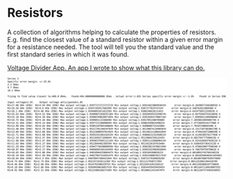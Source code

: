 # Resistors
A collection of algorithms helping to calculate the properties of resistors. E.g. find the closest value of a standard resistor within a given error margin for a resistance needed. The tool will tell you the standard value and the first standard series in which it was found.

[Voltage Divider App. An app I wrote to show what this library can do.](https://play.google.com/store/apps/details?id=com.berthold.voltagedivider)

![](SampleOutput.png)





















